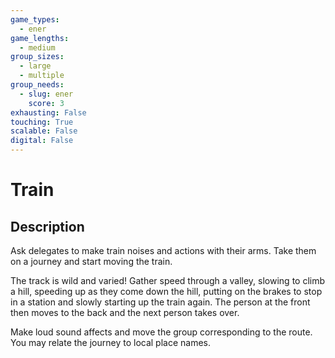 ```yaml
---
game_types:
  - ener
game_lengths:
  - medium
group_sizes:
  - large
  - multiple
group_needs:
  - slug: ener
    score: 3
exhausting: False
touching: True
scalable: False
digital: False
---
```

# Train

## Description
Ask delegates to make train noises and actions with their arms. Take them on a journey and start moving the train.

The track is wild and varied! Gather speed through a valley, slowing to climb a hill, speeding up as they come down the hill, putting on the brakes to stop in a station and slowly starting up the train again. The person at the front then moves to the back and the next person takes over.

Make loud sound affects and move the group corresponding to the route. You may relate the journey to local place names.

